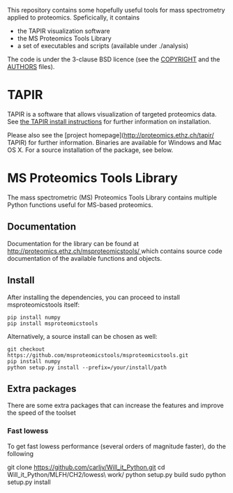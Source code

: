 This repository contains some hopefully useful tools for mass spectrometry
applied to proteomics. Speficically, it contains 

- the TAPIR visualization software
- the MS Proteomics Tools Library 
- a set of executables and scripts (available under ./analysis)

The code is under the 3-clause BSD licence (see the [COPYRIGHT](COPYRIGHT.txt)
and the [AUTHORS](AUTHORS.txt)  files).

# TAPIR 

TAPIR is a software that allows visualization of targeted proteomics data. See
[the TAPIR install instructions](INSTALL-TAPIR) for further information on
installation.

Please also see the [project homepage](http://proteomics.ethz.ch/tapir/ TAPIR)
for further information.  Binaries are available for Windows and Mac OS X. For
a source installation of the package, see below.

# MS Proteomics Tools Library 

The mass spectrometric (MS) Proteomics Tools Library contains multiple Python
functions useful for MS-based proteomics.

## Documentation

Documentation for the library can be found at [http://proteomics.ethz.ch/msproteomicstools/ ](http://proteomics.ethz.ch/msproteomicstools/) which contains source code documentation of the available functions and objects.

## Install ##

After installing the dependencies, you can proceed to install msproteomicstools itself:

    pip install numpy
    pip install msproteomicstools

Alternatively, a source install can be chosen as well:

    git checkout https://github.com/msproteomicstools/msproteomicstools.git
    pip install numpy
    python setup.py install --prefix=/your/install/path 


## Extra packages 

There are some extra packages that can increase the features and improve the speed of the toolset

### Fast lowess

To get fast lowess performance (several orders of magnitude faster), do the
following

git clone https://github.com/carljv/Will_it_Python.git
cd Will_it_Python/MLFH/CH2/lowess\ work/
python setup.py build
sudo python setup.py install


